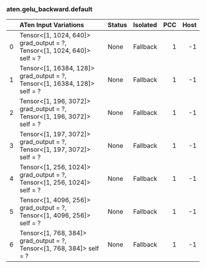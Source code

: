 ### aten.gelu_backward.default
|    | ATen Input Variations                                                        | Status   | Isolated   |   PCC |   Host |
|---:|:-----------------------------------------------------------------------------|:---------|:-----------|------:|-------:|
|  0 | Tensor<[1, 1024, 640]> grad_output = ?,<br>Tensor<[1, 1024, 640]> self = ?   | None     | Fallback   |     1 |     -1 |
|  1 | Tensor<[1, 16384, 128]> grad_output = ?,<br>Tensor<[1, 16384, 128]> self = ? | None     | Fallback   |     1 |     -1 |
|  2 | Tensor<[1, 196, 3072]> grad_output = ?,<br>Tensor<[1, 196, 3072]> self = ?   | None     | Fallback   |     1 |     -1 |
|  3 | Tensor<[1, 197, 3072]> grad_output = ?,<br>Tensor<[1, 197, 3072]> self = ?   | None     | Fallback   |     1 |     -1 |
|  4 | Tensor<[1, 256, 1024]> grad_output = ?,<br>Tensor<[1, 256, 1024]> self = ?   | None     | Fallback   |     1 |     -1 |
|  5 | Tensor<[1, 4096, 256]> grad_output = ?,<br>Tensor<[1, 4096, 256]> self = ?   | None     | Fallback   |     1 |     -1 |
|  6 | Tensor<[1, 768, 384]> grad_output = ?,<br>Tensor<[1, 768, 384]> self = ?     | None     | Fallback   |     1 |     -1 |

